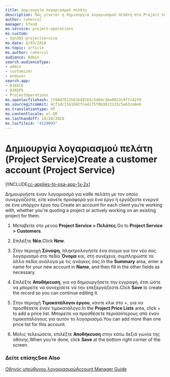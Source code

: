 ```yaml
---
title: Δημιουργία λογαριασμού πελάτη
description: Πώς γίνεται η δημιουργία λογαριασμού πελάτη στο Project Service
author: ruhercul
manager: kfend
ms.service: project-operations
ms.custom:
- dyn365-projectservice
ms.date: 8/03/2018
ms.topic: article
ms.author: ruhercul
audience: Admin
search.audienceType:
- admin
- customizer
- enduser
search.app:
- D365CE
- D365PS
- ProjectOperations
ms.openlocfilehash: 1f80d7612563b49765c5d0dc36e0033c9f7c42f9
ms.sourcegitcommit: 4cf1dc1561b92fca4175f0b3813133c5e63ce8e6
ms.translationtype: HT
ms.contentlocale: el-GR
ms.lasthandoff: 10/28/2020
ms.locfileid: "4129093"
---
```

# <a name="create-a-customer-account-project-service"></a><span data-ttu-id="aae54-103">Δημιουργία λογαριασμού πελάτη (Project Service)</span><span class="sxs-lookup"><span data-stu-id="aae54-103">Create a customer account (Project Service)</span></span>

[!INCLUDE[cc-applies-to-psa-app-1x-2x](../includes/cc-applies-to-psa-app-1x-2x.md)]

<span data-ttu-id="aae54-104">Δημιουργήστε έναν λογαριασμό για κάθε πελάτη με τον οποίο συνεργάζεστε, είτε κάνετε προσφορά για ένα έργο ή εργάζεστε ενεργά σε ένα υπάρχον έργο του.</span><span class="sxs-lookup"><span data-stu-id="aae54-104">Create an account for each client you’re working with, whether you’re quoting a project or actively working on an existing project for them.</span></span>  
  
1.  <span data-ttu-id="aae54-105">Μεταβείτε στο μενού **Project Service > Πελάτες**.</span><span class="sxs-lookup"><span data-stu-id="aae54-105">Go to **Project Service > Customers**.</span></span>  
  
2.  <span data-ttu-id="aae54-106">Επιλέξτε **Νέο**.</span><span class="sxs-lookup"><span data-stu-id="aae54-106">Click **New**.</span></span>  
  
3.  <span data-ttu-id="aae54-107">Στην περιοχή **Σύνοψη**, πληκτρολογήστε ένα όνομα για τον νέο σας λογαριασμό στο πεδίο **Όνομα** και, στη συνέχεια, συμπληρώστε τα άλλα πεδία ανάλογα με τις ανάγκες σας.</span><span class="sxs-lookup"><span data-stu-id="aae54-107">In the **Summary** area, enter a name for your new account in **Name**, and then fill in the other fields as necessary.</span></span>  
  
4.  <span data-ttu-id="aae54-108">Επιλέξτε **Αποθήκευση**, για να δημιουργήσετε την εγγραφή, έτσι ώστε να μπορείτε να συνεχίσετε να την επεξεργάζεστε.</span><span class="sxs-lookup"><span data-stu-id="aae54-108">Click **Save** to create the record so you can continue editing it.</span></span>  
  
5.  <span data-ttu-id="aae54-109">Στην περιοχή **Τιμοκατάλογοι έργου**, κάντε κλικ στο +, για να προσθέσετε έναν τιμοκατάλογο.</span><span class="sxs-lookup"><span data-stu-id="aae54-109">In the **Project Price Lists** area, click + to add a price list.</span></span> <span data-ttu-id="aae54-110">Μπορείτε να προσθέσετε περισσότερους από έναν τιμοκαταλόγους για αυτόν το λογαριασμό.</span><span class="sxs-lookup"><span data-stu-id="aae54-110">You can add more than one price list for this account.</span></span>  
  
6.  <span data-ttu-id="aae54-111">Μόλις τελειώσετε, επιλέξτε **Αποθήκευση** στην κάτω δεξιά γωνία της οθόνης.</span><span class="sxs-lookup"><span data-stu-id="aae54-111">When you’re done, click **Save** at the bottom right corner of the screen.</span></span>  
  
### <a name="see-also"></a><span data-ttu-id="aae54-112">Δείτε επίσης</span><span class="sxs-lookup"><span data-stu-id="aae54-112">See Also</span></span>  
 [<span data-ttu-id="aae54-113">Οδηγός υπεύθυνου λογαριασμού</span><span class="sxs-lookup"><span data-stu-id="aae54-113">Account Manager Guide</span></span>](../psa/account-manager-guide.md)
